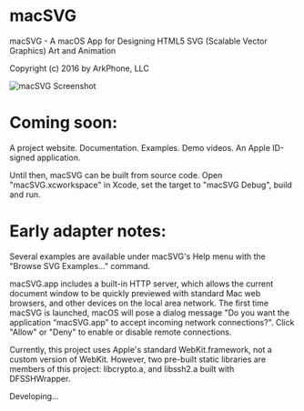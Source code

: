 # macSVG
macSVG - A macOS App for Designing HTML5 SVG (Scalable Vector Graphics) Art and Animation

Copyright (c) 2016 by ArkPhone, LLC

![macSVG Screenshot](https://raw.githubusercontent.com/dsward2/macSVG/master/README_images/macsvg-screenshot.jpg)

# Coming soon:
A project website.
Documentation.
Examples.
Demo videos.
An Apple ID-signed application.

Until then, macSVG can be built from source code.  Open "macSVG.xcworkspace" in Xcode, set the target to "macSVG Debug", build and run.

# Early adapter notes:
Several examples are available under macSVG's Help menu with the "Browse SVG Examples..." command.

macSVG.app includes a built-in HTTP server, which allows the current document window to be quickly previewed with standard Mac web browsers, and other devices on the local area network.  The first time macSVG is launched, macOS will pose a dialog message "Do you want the application “macSVG.app” to accept incoming network connections?".  Click "Allow" or "Deny" to enable or disable remote connections.

Currently, this project uses Apple's standard WebKit.framework, not a custom version of WebKit.  However, two pre-built static libraries are members of this project: libcrypto.a, and libssh2.a built with DFSSHWrapper.

Developing...
